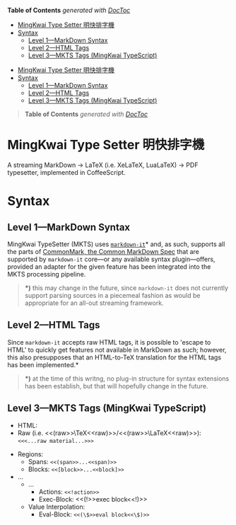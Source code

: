 <!-- START doctoc generated TOC please keep comment here to allow auto update -->
<!-- DON'T EDIT THIS SECTION, INSTEAD RE-RUN doctoc TO UPDATE -->
**Table of Contents**  *generated with [DocToc](https://github.com/thlorenz/doctoc)*

- [MingKwai Type Setter 明快排字機](#mingkwai-type-setter-%E6%98%8E%E5%BF%AB%E6%8E%92%E5%AD%97%E6%A9%9F)
- [Syntax](#syntax)
  - [Level 1—MarkDown Syntax](#level-1%E2%80%94markdown-syntax)
  - [Level 2—HTML Tags](#level-2%E2%80%94html-tags)
  - [Level 3—MKTS Tags (MingKwai TypeScript)](#level-3%E2%80%94mkts-tags-mingkwai-typescript)

<!-- END doctoc generated TOC please keep comment here to allow auto update -->



- [MingKwai Type Setter 明快排字機](#mingkwai-type-setter-明快排字機)
- [Syntax](#syntax)
	- [Level 1—MarkDown Syntax](#level-1—markdown-syntax)
	- [Level 2—HTML Tags](#level-2—html-tags)
	- [Level 3—MKTS Tags (MingKwai TypeScript)](#level-3—mkts-tags-mingkwai-typescript)

> **Table of Contents**  *generated with [DocToc](http://doctoc.herokuapp.com/)*


# MingKwai Type Setter 明快排字機

A streaming MarkDown -> LaTeX (i.e. XeLaTeX, LuaLaTeX) -> PDF typesetter,
implemented in CoffeeScript.

# Syntax

## Level 1—MarkDown Syntax

MingKwai TypeSetter (MKTS) uses
[`markdown-it`](https://github.com/markdown-it/markdown-it)* and, as such,
supports all the parts of [CommonMark, the Common MarkDown
Spec](http://commonmark.org/) that are supported by `markdown-it` core—or any
available syntax plugin—offers, provided an adapter for the given feature has
been integrated into the MKTS processing pipeline.

> **\*)** this may change in the future, since `markdown-it` does not currently
> support parsing sources in a piecemeal fashion as would be appropriate
> for an all-out streaming framework.

## Level 2—HTML Tags

Since `markdown-it` accepts raw HTML tags, it is possible to 'escape to HTML' to
quickly get features not available in MarkDown as such; however, this also
presupposes that an HTML-to-TeX translation for the HTML tags has been implemented.*

> **\*)** at the time of this writng, no plug-in structure for syntax extensions
> has been establish, but that will hopefully change in the future.

## Level 3—MKTS Tags (MingKwai TypeScript)



* HTML:
* Raw (i.e. <<(raw>>\TeX<<raw)>>/<<(raw>>\LaTeX<<raw)>>): `<<<...raw material...>>>`
<!-- * Raw (i.e. <<<\TeX>>>/<<<\LaTeX>>>): `<<<...raw material...>>>` -->
* Regions:
  <!-- distinction between span and block needed? -->
  * Spans: `<<(span>>...<<span)>>`
  * Blocks: `<<[block>>...<<block]>>`
* ...
  * ...
    * Actions: `<<!action>>`
    * Exec-Block: <<(!>>exec block<<!)>>
  * Value Interpolation:
    <!-- * Variables: `<<$variable>>` -->
    * Eval-Block: `<<(\$>>eval block<<\$)>>`
